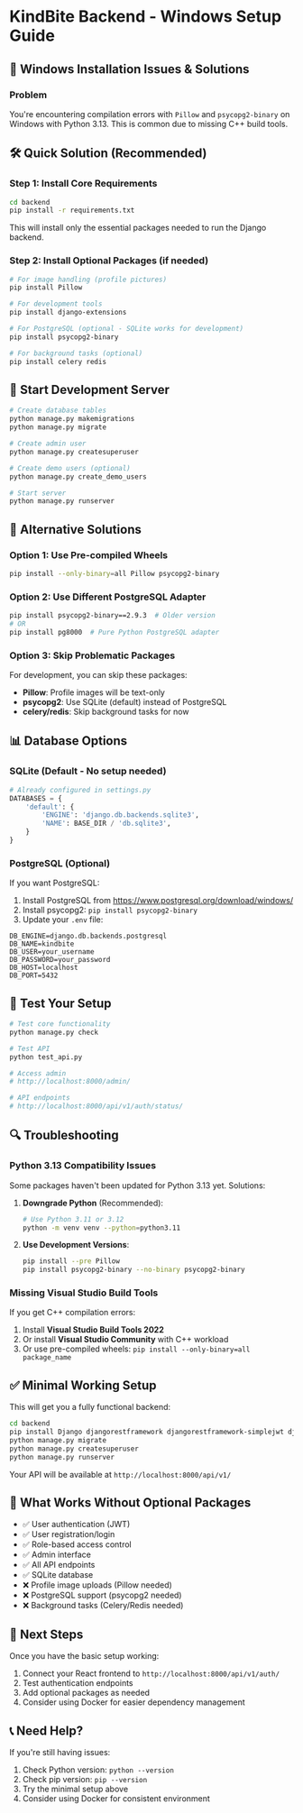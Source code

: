 # KindBite Backend - Windows Setup Guide

## 🚨 Windows Installation Issues & Solutions

### Problem
You're encountering compilation errors with `Pillow` and `psycopg2-binary` on Windows with Python 3.13. This is common due to missing C++ build tools.

## 🛠️ Quick Solution (Recommended)

### Step 1: Install Core Requirements
```bash
cd backend
pip install -r requirements.txt
```

This will install only the essential packages needed to run the Django backend.

### Step 2: Install Optional Packages (if needed)
```bash
# For image handling (profile pictures)
pip install Pillow

# For development tools
pip install django-extensions

# For PostgreSQL (optional - SQLite works for development)
pip install psycopg2-binary

# For background tasks (optional)
pip install celery redis
```

## 🚀 Start Development Server

```bash
# Create database tables
python manage.py makemigrations
python manage.py migrate

# Create admin user
python manage.py createsuperuser

# Create demo users (optional)
python manage.py create_demo_users

# Start server
python manage.py runserver
```

## 🔧 Alternative Solutions

### Option 1: Use Pre-compiled Wheels
```bash
pip install --only-binary=all Pillow psycopg2-binary
```

### Option 2: Use Different PostgreSQL Adapter
```bash
pip install psycopg2-binary==2.9.3  # Older version
# OR
pip install pg8000  # Pure Python PostgreSQL adapter
```

### Option 3: Skip Problematic Packages
For development, you can skip these packages:
- **Pillow**: Profile images will be text-only
- **psycopg2**: Use SQLite (default) instead of PostgreSQL
- **celery/redis**: Skip background tasks for now

## 📊 Database Options

### SQLite (Default - No setup needed)
```python
# Already configured in settings.py
DATABASES = {
    'default': {
        'ENGINE': 'django.db.backends.sqlite3',
        'NAME': BASE_DIR / 'db.sqlite3',
    }
}
```

### PostgreSQL (Optional)
If you want PostgreSQL:
1. Install PostgreSQL from https://www.postgresql.org/download/windows/
2. Install psycopg2: `pip install psycopg2-binary`
3. Update your `.env` file:
```env
DB_ENGINE=django.db.backends.postgresql
DB_NAME=kindbite
DB_USER=your_username
DB_PASSWORD=your_password
DB_HOST=localhost
DB_PORT=5432
```

## 🧪 Test Your Setup

```bash
# Test core functionality
python manage.py check

# Test API
python test_api.py

# Access admin
# http://localhost:8000/admin/

# API endpoints
# http://localhost:8000/api/v1/auth/status/
```

## 🔍 Troubleshooting

### Python 3.13 Compatibility Issues
Some packages haven't been updated for Python 3.13 yet. Solutions:

1. **Downgrade Python** (Recommended):
   ```bash
   # Use Python 3.11 or 3.12
   python -m venv venv --python=python3.11
   ```

2. **Use Development Versions**:
   ```bash
   pip install --pre Pillow
   pip install psycopg2-binary --no-binary psycopg2-binary
   ```

### Missing Visual Studio Build Tools
If you get C++ compilation errors:

1. Install **Visual Studio Build Tools 2022**
2. Or install **Visual Studio Community** with C++ workload
3. Or use pre-compiled wheels: `pip install --only-binary=all package_name`

## ✅ Minimal Working Setup

This will get you a fully functional backend:

```bash
cd backend
pip install Django djangorestframework djangorestframework-simplejwt django-cors-headers python-decouple
python manage.py migrate
python manage.py createsuperuser
python manage.py runserver
```

Your API will be available at `http://localhost:8000/api/v1/`

## 🎯 What Works Without Optional Packages

- ✅ User authentication (JWT)
- ✅ User registration/login
- ✅ Role-based access control
- ✅ Admin interface
- ✅ All API endpoints
- ✅ SQLite database
- ❌ Profile image uploads (Pillow needed)
- ❌ PostgreSQL support (psycopg2 needed)
- ❌ Background tasks (Celery/Redis needed)

## 🚀 Next Steps

Once you have the basic setup working:
1. Connect your React frontend to `http://localhost:8000/api/v1/auth/`
2. Test authentication endpoints
3. Add optional packages as needed
4. Consider using Docker for easier dependency management

## 📞 Need Help?

If you're still having issues:
1. Check Python version: `python --version`
2. Check pip version: `pip --version`
3. Try the minimal setup above
4. Consider using Docker for consistent environment





















